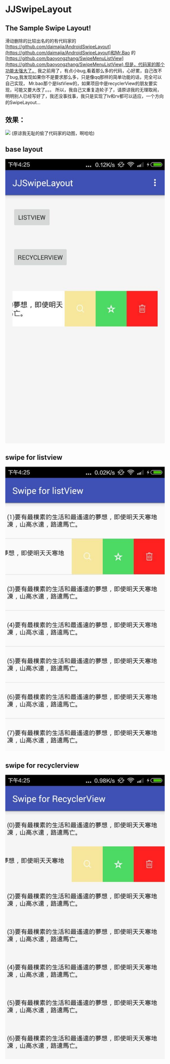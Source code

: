 JJSwipeLayout
=============================================
The Sample Swipe Layout!
---------------------------------------------

滑动删除的比较出名的的有代码家的[https://github.com/daimajia/AndroidSwipeLayout](https://github.com/daimajia/AndroidSwipeLayout)和Mr.Bao
的[https://github.com/baoyongzhang/SwipeMenuListView](https://github.com/baoyongzhang/SwipeMenuListView),但是，代码家的那个功能太强大了，
我之前用了，有点小bug,看着那么多的代码，心好累，自己改不了bug,我发现如果你不是要求那么多，只是像qq那样的简单功能的话，完全可以自己实现，
Mr.bao那个是listView的，如果项目中是recyclerView的朋友要实现，可能又要大改了。。。
所以，我自己又重复造轮子了，请原谅我的无理取闹，明明别人已经写好了，我还没事找事，我只是实现了lv和rv都可以适应，一个方向的SwipeLayout...

效果：
----------------------------------------

![](https://camo.githubusercontent.com/df11f2a298e5c3aa843f63e81516cdb01e04e019/687474703a2f2f7777332e73696e61696d672e636e2f6d773639302f36313064633033346a7731656a703362736b36747667323039353032626a74632e676966)
(原谅我无耻的偷了代码家的动图，啊哈哈)

base layout
---------------------------
![](https://github.com/android-cjj/JJSwipeLayout/blob/master/img/a.jpg)

swipe for listview
-------------------------------
![](https://github.com/android-cjj/JJSwipeLayout/blob/master/img/b.jpg)

swipe for recyclerview
--------------------
![](https://github.com/android-cjj/JJSwipeLayout/blob/master/img/c.jpg)








